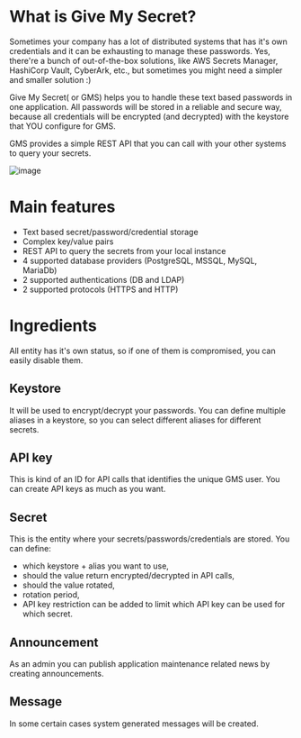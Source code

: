 # What is Give My Secret?
Sometimes your company has a lot of distributed systems that has it's own credentials and it can be exhausting to manage these passwords. Yes, there're a bunch of out-of-the-box solutions, like AWS Secrets Manager, HashiCorp Vault, CyberArk, etc., but sometimes you might need a simpler and smaller solution :)

Give My Secret( or GMS) helps you to handle these text based passwords in one application. All passwords will be stored in a reliable and secure way, because all credentials will be encrypted (and decrypted) with the keystore that YOU configure for GMS.

GMS provides a simple REST API that you can call with your other systems to query your secrets.

![image](https://user-images.githubusercontent.com/8747465/215268993-9b8c0a67-48bf-45f8-8676-2df79bfaaf2e.png)

# Main features
- Text based secret/password/credential storage
- Complex key/value pairs
- REST API to query the secrets from your local instance
- 4 supported database providers (PostgreSQL, MSSQL, MySQL, MariaDb)
- 2 supported authentications (DB and LDAP)
- 2 supported protocols (HTTPS and HTTP)

# Ingredients
All entity has it's own status, so if one of them is compromised, you can easily disable them.

## Keystore
It will be used to encrypt/decrypt your passwords. You can define multiple aliases in a keystore, so you can select different aliases for different secrets.

## API key
This is kind of an ID for API calls that identifies the unique GMS user. You can create API keys as much as you want.

## Secret
This is the entity where your secrets/passwords/credentials are stored. You can define:
- which keystore + alias you want to use, 
- should the value return encrypted/decrypted in API calls,
- should the value rotated,
- rotation period,
- API key restriction can be added to limit which API key can be used for which secret.

## Announcement
As an admin you can publish application maintenance related news by creating announcements.

## Message
In some certain cases system generated messages will be created.
